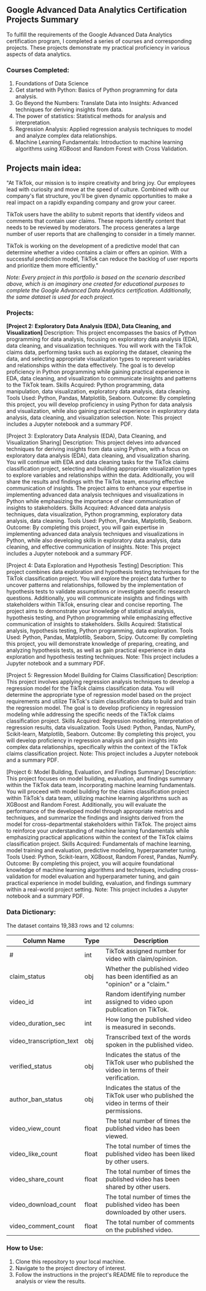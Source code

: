 ## Google Advanced Data Analytics Certification Projects Summary

To fulfill the requirements of the Google Advanced Data Analytics certification program, I completed a series of courses and corresponding projects. These projects demonstrate my practical proficiency in various aspects of data analytics.

### Courses Completed:
1. Foundations of Data Science
2. Get started with Python: Basics of Python programming for data analysis.
3. Go Beyond the Numbers: Translate Data into Insights: Advanced techniques for deriving insights from data.
4. The power of statistics: Statistical methods for analysis and interpretation.
5. Regression Analysis: Applied regression analysis techniques to model and analyze complex data relationships.
6. Machine Learning Fundamentals: Introduction to machine learning algorithms using XGBoost and Random Forest with Cross Validation.

## Projects main idea:

"At TikTok, our mission is to inspire creativity and bring joy. Our employees lead with curiosity and move at the speed of culture. Combined with our company's flat structure, you'll be given dynamic opportunities to make a real impact on a rapidly expanding company and grow your career.

TikTok users have the ability to submit reports that identify videos and comments that contain user claims. These reports identify content that needs to be reviewed by moderators. The process generates a large number of user reports that are challenging to consider in a timely manner. 

TikTok is working on the development of a predictive model that can determine whether a video contains a claim or offers an opinion. With a successful prediction model, TikTok can reduce the backlog of user reports and prioritize them more efficiently."

*Note: Every project in this portfolio is based on the scenario described above, which is an imaginary one created for educational purposes to complete the Google Advanced Data Analytics certification. Additionally, the same dataset is used for each project.*

### Projects:


**[Project 2: Exploratory Data Analysis (EDA), Data Cleaning, and Visualization]**
Description: This project encompasses the basics of Python programming for data analysis, focusing on exploratory data analysis (EDA), data cleaning, and visualization techniques. You will work with the TikTok claims data, performing tasks such as exploring the dataset, cleaning the data, and selecting appropriate visualization types to represent variables and relationships within the data effectively. The goal is to develop proficiency in Python programming while gaining practical experience in EDA, data cleaning, and visualization to communicate insights and patterns to the TikTok team.
Skills Acquired: Python programming, data manipulation, data visualization, exploratory data analysis, data cleaning.
Tools Used: Python, Pandas, Matplotlib, Seaborn.
Outcome: By completing this project, you will develop proficiency in using Python for data analysis and visualization, while also gaining practical experience in exploratory data analysis, data cleaning, and visualization selection.
Note: This project includes a Jupyter notebook and a summary PDF.



[Project 3: Exploratory Data Analysis (EDA), Data Cleaning, and Visualization Sharing]
Description: This project delves into advanced techniques for deriving insights from data using Python, with a focus on exploratory data analysis (EDA), data cleaning, and visualization sharing. You will continue with EDA and data cleaning tasks for the TikTok claims classification project, selecting and building appropriate visualization types to explore variables and relationships within the data. Additionally, you will share the results and findings with the TikTok team, ensuring effective communication of insights. The project aims to enhance your expertise in implementing advanced data analysis techniques and visualizations in Python while emphasizing the importance of clear communication of insights to stakeholders.
Skills Acquired: Advanced data analysis techniques, data visualization, Python programming, exploratory data analysis, data cleaning.
Tools Used: Python, Pandas, Matplotlib, Seaborn.
Outcome: By completing this project, you will gain expertise in implementing advanced data analysis techniques and visualizations in Python, while also developing skills in exploratory data analysis, data cleaning, and effective communication of insights.
Note: This project includes a Jupyter notebook and a summary PDF.


[Project 4: Data Exploration and Hypothesis Testing]
Description: This project combines data exploration and hypothesis testing techniques for the TikTok classification project. You will explore the project data further to uncover patterns and relationships, followed by the implementation of hypothesis tests to validate assumptions or investigate specific research questions. Additionally, you will communicate insights and findings with stakeholders within TikTok, ensuring clear and concise reporting. The project aims to demonstrate your knowledge of statistical analysis, hypothesis testing, and Python programming while emphasizing effective communication of insights to stakeholders.
Skills Acquired: Statistical analysis, hypothesis testing, Python programming, data exploration.
Tools Used: Python, Pandas, Matplotlib, Seaborn, Scipy.
Outcome: By completing this project, you will demonstrate knowledge of preparing, creating, and analyzing hypothesis tests, as well as gain practical experience in data exploration and hypothesis testing techniques.
Note: This project includes a Jupyter notebook and a summary PDF.


[Project 5: Regression Model Building for Claims Classification]
Description: This project involves applying regression analysis techniques to develop a regression model for the TikTok claims classification data. You will determine the appropriate type of regression model based on the project requirements and utilize TikTok's claim classification data to build and train the regression model. The goal is to develop proficiency in regression modeling while addressing the specific needs of the TikTok claims classification project.
Skills Acquired: Regression modeling, interpretation of regression results, data visualization.
Tools Used: Python, Pandas, NumPy, Scikit-learn, Matplotlib, Seaborn.
Outcome: By completing this project, you will develop proficiency in regression analysis and gain insights into complex data relationships, specifically within the context of the TikTok claims classification project.
Note: This project includes a Jupyter notebook and a summary PDF.


[Project 6: Model Building, Evaluation, and Findings Summary]
Description: This project focuses on model building, evaluation, and findings summary within the TikTok data team, incorporating machine learning fundamentals. You will proceed with model building for the claims classification project within TikTok's data team, utilizing machine learning algorithms such as XGBoost and Random Forest. Additionally, you will evaluate the performance of the developed model through appropriate metrics and techniques, and summarize the findings and insights derived from the model for cross-departmental stakeholders within TikTok. The project aims to reinforce your understanding of machine learning fundamentals while emphasizing practical applications within the context of the TikTok claims classification project.
Skills Acquired: Fundamentals of machine learning, model training and evaluation, predictive modeling, hyperparameter tuning.
Tools Used: Python, Scikit-learn, XGBoost, Random Forest, Pandas, NumPy.
Outcome: By completing this project, you will acquire foundational knowledge of machine learning algorithms and techniques, including cross-validation for model evaluation and hyperparameter tuning, and gain practical experience in model building, evaluation, and findings summary within a real-world project setting.
Note: This project includes a Jupyter notebook and a summary PDF.


### Data Dictionary:

The dataset contains 19,383 rows and 12 columns:

| Column Name             | Type   | Description                                                                                     |
|-------------------------|--------|-------------------------------------------------------------------------------------------------|
| #                       | int    | TikTok assigned number for video with claim/opinion.                                             |
| claim_status            | obj    | Whether the published video has been identified as an "opinion" or a "claim."                    |
| video_id                | int    | Random identifying number assigned to video upon publication on TikTok.                           |
| video_duration_sec      | int    | How long the published video is measured in seconds.                                             |
| video_transcription_text| obj    | Transcribed text of the words spoken in the published video.                                      |
| verified_status         | obj    | Indicates the status of the TikTok user who published the video in terms of their verification.   |
| author_ban_status       | obj    | Indicates the status of the TikTok user who published the video in terms of their permissions.    |
| video_view_count        | float  | The total number of times the published video has been viewed.                                    |
| video_like_count        | float  | The total number of times the published video has been liked by other users.                      |
| video_share_count       | float  | The total number of times the published video has been shared by other users.                     |
| video_download_count    | float  | The total number of times the published video has been downloaded by other users.                 |
| video_comment_count     | float  | The total number of comments on the published video.                                             |

### How to Use:

1. Clone this repository to your local machine.
2. Navigate to the project directory of interest.
3. Follow the instructions in the project's README file to reproduce the analysis or view the results.








